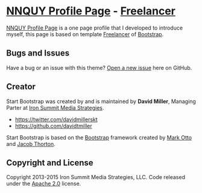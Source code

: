 # [NNQUY Profile Page](http://nnquy.github.io/profile/) - [Freelancer](https://www.freelancer.com/u/nnquy.html)

[NNQUY Profile Page](http://nnquy.github.io/profile/) is a one page profile that I developed to introduce myself, this page is based on template [Freelancer](http://startbootstrap.com/template-overviews/freelancer/) of [Bootstrap](http://getbootstrap.com/).

## Bugs and Issues

Have a bug or an issue with this theme? [Open a new issue](https://github.com/nnquy/profile/issues) here on GitHub.

## Creator

Start Bootstrap was created by and is maintained by **David Miller**, Managing Parter at [Iron Summit Media Strategies](http://www.ironsummitmedia.com/).

* https://twitter.com/davidmillerskt
* https://github.com/davidtmiller

Start Bootstrap is based on the [Bootstrap](http://getbootstrap.com/) framework created by [Mark Otto](https://twitter.com/mdo) and [Jacob Thorton](https://twitter.com/fat).

## Copyright and License

Copyright 2013-2015 Iron Summit Media Strategies, LLC. Code released under the [Apache 2.0](https://github.com/IronSummitMedia/startbootstrap-freelancer/blob/gh-pages/LICENSE) license.